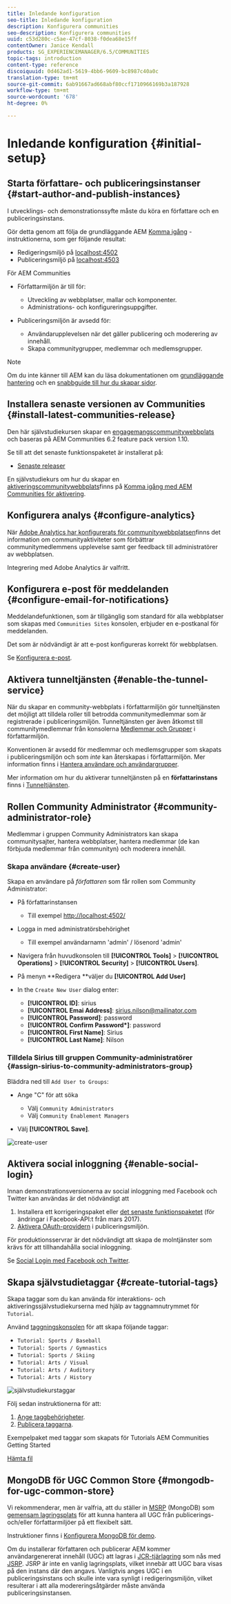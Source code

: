 ```yaml
---
title: Inledande konfiguration
seo-title: Inledande konfiguration
description: Konfigurera communities
seo-description: Konfigurera communities
uuid: c53d280c-c5ae-47cf-8038-f0dea68e15ff
contentOwner: Janice Kendall
products: SG_EXPERIENCEMANAGER/6.5/COMMUNITIES
topic-tags: introduction
content-type: reference
discoiquuid: 0d462ad1-5619-4bb6-9609-bc8987c40a0c
translation-type: tm+mt
source-git-commit: 6ab91667ad668abf80ccf1710966169b3a187928
workflow-type: tm+mt
source-wordcount: '678'
ht-degree: 0%

---
```



# Inledande konfiguration {#initial-setup}

## Starta författare- och publiceringsinstanser {#start-author-and-publish-instances}

I utvecklings- och demonstrationssyfte måste du köra en författare och en publiceringsinstans.

Gör detta genom att följa de grundläggande AEM [Komma igång](../../help/sites-deploying/deploy.md#getting-started) -instruktionerna, som ger följande resultat:

* Redigeringsmiljö på [localhost:4502](http://localhost:4502/)
* Publiceringsmiljö på [localhost:4503](http://localhost:4503/)

För AEM Communities

* Författarmiljön är till för:

   * Utveckling av webbplatser, mallar och komponenter.
   * Administrations- och konfigureringsuppgifter.

* Publiceringsmiljön är avsedd för:

   * Användarupplevelsen när det gäller publicering och moderering av innehåll.
   * Skapa communitygrupper, medlemmar och medlemsgrupper.

>[!NOTE]
>
>Om du inte känner till AEM kan du läsa dokumentationen om [grundläggande hantering](../../help/sites-authoring/basic-handling.md) och en [snabbguide till hur du skapar sidor](../../help/sites-authoring/qg-page-authoring.md).


## Installera senaste versionen av Communities {#install-latest-communities-release}

Den här självstudiekursen skapar en [engagemangscommunitywebbplats](overview.md#engagement-community) och baseras på AEM Communities 6.2 feature pack version 1.10.

Se till att det senaste funktionspaketet är installerat på:

* [Senaste releaser](deploy-communities.md#latest-releases)

En självstudiekurs om hur du skapar en [aktiveringscommunitywebbplats](overview.md#enablement-community)finns på [Komma igång med AEM Communities för aktivering](getting-started-enablement.md).

## Konfigurera analys {#configure-analytics}

När [Adobe Analytics har konfigurerats för communitywebbplatsen](analytics.md)finns det information om communityaktiviteter som förbättrar communitymedlemmens upplevelse samt ger feedback till administratörer av webbplatsen.

Integrering med Adobe Analytics är valfritt.

## Konfigurera e-post för meddelanden {#configure-email-for-notifications}

Meddelandefunktionen, som är tillgänglig som standard för alla webbplatser som skapas med `Communities Sites` konsolen, erbjuder en e-postkanal för meddelanden.

Det som är nödvändigt är att e-post konfigureras korrekt för webbplatsen.

Se [Konfigurera e-post](email.md).

## Aktivera tunneltjänsten {#enable-the-tunnel-service}

När du skapar en community-webbplats i författarmiljön gör tunneltjänsten det möjligt att tilldela roller till betrodda communitymedlemmar som är registrerade i publiceringsmiljön. Tunneltjänsten ger även åtkomst till communitymedlemmar från konsolerna [Medlemmar och Grupper](members.md) i författarmiljön.

Konventionen är avsedd för medlemmar och medlemsgrupper som skapats i publiceringsmiljön och som *inte* kan återskapas i författarmiljön. Mer information finns i [Hantera användare och användargrupper](users.md).

Mer information om hur du aktiverar tunneltjänsten på en **författarinstans** finns i [Tunneltjänsten](deploy-communities.md#tunnel-service-on-author).

## Rollen Community Administrator {#community-administrator-role}

Medlemmar i gruppen Community Administrators kan skapa communitysajter, hantera webbplatser, hantera medlemmar (de kan förbjuda medlemmar från communityn) och moderera innehåll.

### Skapa användare {#create-user}

Skapa en användare på *författaren* som får rollen som Community Administrator:

* På författarinstansen

   * Till exempel [http://localhost:4502/](http://localhost:4503/)

* Logga in med administratörsbehörighet

   * Till exempel användarnamn &#39;admin&#39; / lösenord &#39;admin&#39;

* Navigera från huvudkonsolen till **[!UICONTROL Tools]** > **[!UICONTROL Operations]** > **[!UICONTROL Security]** > **[!UICONTROL Users]**.
* På menyn **Redigera **väljer du **[!UICONTROL Add User]**

* In the `Create New User` dialog enter:

   * **[!UICONTROL ID]**: sirius
   * **[!UICONTROL Emai Address]**: sirius.nilson@mailinator.com
   * **[!UICONTROL Password]**: password
   * **[!UICONTROL Confirm Password&ast;]**: password
   * **[!UICONTROL First Name]**: Sirius
   * **[!UICONTROL Last Name]**: Nilson

### Tilldela Sirius till gruppen Community-administratörer {#assign-sirius-to-community-administrators-group}

Bläddra ned till `Add User to Groups`:

* Ange &quot;C&quot; för att söka

   * Välj `Community Administrators`
   * Välj `Community Enablement Managers`

* Välj **[!UICONTROL Save]**.

![create-user](assets/create-user.png)

## Aktivera social inloggning {#enable-social-login}

Innan demonstrationsversionerna av social inloggning med Facebook och Twitter kan användas är det nödvändigt att

1. Installera ett korrigeringspaket eller [det senaste funktionspaketet](deploy-communities.md#latestfeaturepack) (för ändringar i Facebook-API:t från mars 2017).
1. [Aktivera OAuth-providern](social-login.md#adobe-granite-oauth-authentication-handler) i publiceringsmiljön.

För produktionsservrar är det nödvändigt att skapa de molntjänster som krävs för att tillhandahålla social inloggning.

Se [Social Login med Facebook och Twitter](social-login.md).

## Skapa självstudietaggar {#create-tutorial-tags}

Skapa taggar som du kan använda för interaktions- och aktiveringssjälvstudiekurserna med hjälp av taggnamnutrymmet för `Tutorial`.

Använd [taggningskonsolen](../../help/sites-administering/tags.md#tagging-console) för att skapa följande taggar:

* `Tutorial: Sports / Baseball`
* `Tutorial: Sports / Gymnastics`
* `Tutorial: Sports / Skiing`
* `Tutorial: Arts / Visual`
* `Tutorial: Arts / Auditory`
* `Tutorial: Arts / History`

![självstudiekurstaggar](assets/tutorial-tags.png)

Följ sedan instruktionerna för att:

1. [Ange taggbehörigheter](../../help/sites-administering/tags.md#setting-tag-permissions).
1. [Publicera taggarna](../../help/sites-administering/tags.md#publishing-tags).

Exempelpaket med taggar som skapats för Tutorials AEM Communities Getting Started

[Hämta fil](assets/tutorial_tags-v63.zip)

## MongoDB för UGC Common Store {#mongodb-for-ugc-common-store}

Vi rekommenderar, men är valfria, att du ställer in [MSRP](msrp.md) (MongoDB) som [gemensam lagringsplats](working-with-srp.md) för att kunna hantera all UGC från publicerings- och/eller författarmiljöer på ett flexibelt sätt.

Instruktioner finns i [Konfigurera MongoDB för demo](demo-mongo.md).

Om du installerar författaren och publicerar AEM kommer användargenererat innehåll (UGC) att lagras i [JCR-tjärlagring](../../help/sites-deploying/platform.md) som nås med [JSRP](jsrp.md). JSRP är inte en vanlig lagringsplats, vilket innebär att UGC bara visas på den instans där den angavs. Vanligtvis anges UGC i en publiceringsinstans och skulle inte vara synligt i redigeringsmiljön, vilket resulterar i att alla modereringsåtgärder måste använda publiceringsinstansen.